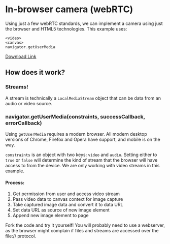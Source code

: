 # In-browser camera (webRTC)

Using just a few webRTC standards, we can implement a camera using just the browser and HTML5 technologies. This example uses:
```
<video>
<canvas>
navigator.getUserMedia
```

[Download Link](https://github.com/stevemanuel/browser-camera/archive/master.zip)

## How does it work?
### Streams!

A stream is technically a `LocalMediaStream` object that can be data from an audio or video source.

### navigator.getUserMedia(constraints, successCallback, errorCallback)

Using `getUserMedia` requires a modern browser. All modern desktop versions of Chrome, Firefox and Opera have support, and mobile is on the way.

`constraints` is an object with two keys: `video` and `audio`. Setting either to `true` or `false` will determine the kind of stream that the browser will have access to from the device. We are only working with video streams in this example. 

#### Process:

1. Get permission from user and access video stream
2. Pass video data to canvas context for image capture
3. Take captured image data and convert it to data URL
4. Set data URL as source of new image element
5. Append new image element to page

Fork the code and try it yourself! You will probably need to use a webserver, as the browser might complain if files and streams are accessed over the file:// protocol.
